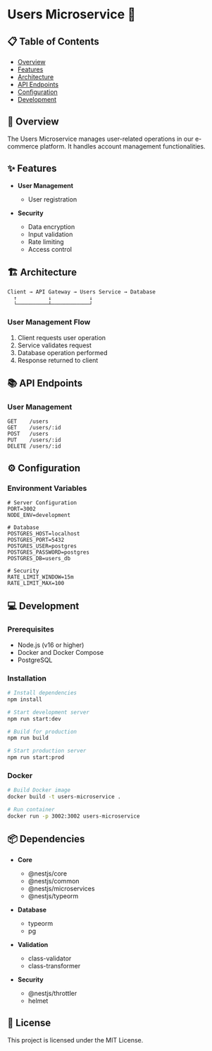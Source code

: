 # Users Microservice 👥

## 📋 Table of Contents

- [Overview](#overview)
- [Features](#features)
- [Architecture](#architecture)
- [API Endpoints](#api-endpoints)
- [Configuration](#configuration)
- [Development](#development)

## 🎯 Overview

The Users Microservice manages user-related operations in our e-commerce platform. It handles account management functionalities.

## ✨ Features

- **User Management**

  - User registration

- **Security**
  - Data encryption
  - Input validation
  - Rate limiting
  - Access control

## 🏗️ Architecture

```
Client → API Gateway → Users Service → Database
  ↑          ↓            ↓
  └──────────┴────────────┘
```

### User Management Flow

1. Client requests user operation
2. Service validates request
3. Database operation performed
4. Response returned to client

## 📚 API Endpoints

### User Management

```http
GET    /users
GET    /users/:id
POST   /users
PUT    /users/:id
DELETE /users/:id
```

## ⚙️ Configuration

### Environment Variables

```env
# Server Configuration
PORT=3002
NODE_ENV=development

# Database
POSTGRES_HOST=localhost
POSTGRES_PORT=5432
POSTGRES_USER=postgres
POSTGRES_PASSWORD=postgres
POSTGRES_DB=users_db

# Security
RATE_LIMIT_WINDOW=15m
RATE_LIMIT_MAX=100
```

## 💻 Development

### Prerequisites

- Node.js (v16 or higher)
- Docker and Docker Compose
- PostgreSQL

### Installation

```bash
# Install dependencies
npm install

# Start development server
npm run start:dev

# Build for production
npm run build

# Start production server
npm run start:prod
```

### Docker

```bash
# Build Docker image
docker build -t users-microservice .

# Run container
docker run -p 3002:3002 users-microservice
```

## 📦 Dependencies

- **Core**

  - @nestjs/core
  - @nestjs/common
  - @nestjs/microservices
  - @nestjs/typeorm

- **Database**

  - typeorm
  - pg

- **Validation**

  - class-validator
  - class-transformer

- **Security**
  - @nestjs/throttler
  - helmet

## 📝 License

This project is licensed under the MIT License.
